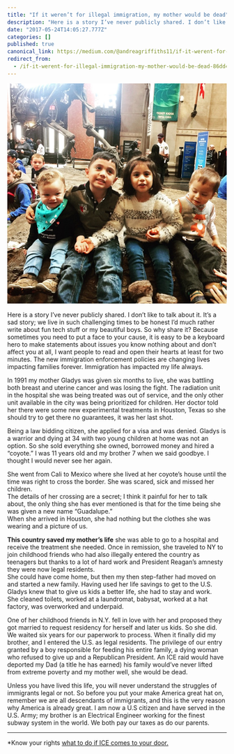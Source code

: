 ```yaml
---
title: "If it weren’t for illegal immigration, my mother would be dead"
description: "Here is a story I’ve never publicly shared. I don’t like to talk about it. It’s a sad story; we live in such challenging times to be honest…"
date: "2017-05-24T14:05:27.777Z"
categories: []
published: true
canonical_link: https://medium.com/@andreagriffiths11/if-it-werent-for-illegal-immigration-my-mother-would-be-dead-86dd498995a1
redirect_from:
  - /if-it-werent-for-illegal-immigration-my-mother-would-be-dead-86dd498995a1
---
```


![First generation Americans ( mine and my brother’s babies)](./asset-1.jpeg)

Here is a story I’ve never publicly shared. I don’t like to talk about it. It’s a sad story; we live in such challenging times to be honest I’d much rather write about fun tech stuff or my beautiful boys. So why share it? Because sometimes you need to put a face to your cause, it is easy to be a keyboard hero to make statements about issues you know nothing about and don’t affect you at all, I want people to read and open their hearts at least for two minutes. The new immigration enforcement policies are changing lives impacting families forever. Immigration has impacted my life always.

In 1991 my mother Gladys was given six months to live, she was battling both breast and uterine cancer and was losing the fight. The radiation unit in the hospital she was being treated was out of service, and the only other unit available in the city was being prioritized for children. Her doctor told her there were some new experimental treatments in Houston, Texas so she should try to get there no guarantees, it was her last shot.

Being a law bidding citizen, she applied for a visa and was denied. Gladys is a warrior and dying at 34 with two young children at home was not an option. So she sold everything she owned, borrowed money and hired a “coyote.” I was 11 years old and my brother 7 when we said goodbye. I thought I would never see her again.

She went from Cali to Mexico where she lived at her coyote’s house until the time was right to cross the border. She was scared, sick and missed her children.   
The details of her crossing are a secret; I think it painful for her to talk about, the only thing she has ever mentioned is that for the time being she was given a new name “Guadalupe.”  
When she arrived in Houston, she had nothing but the clothes she was wearing and a picture of us.

**This country saved my mother’s life** she was able to go to a hospital and receive the treatment she needed. Once in remission, she traveled to NY to join childhood friends who had also illegally entered the country as teenagers but thanks to a lot of hard work and President Reagan’s amnesty they were now legal residents.  
She could have come home, but then my then step-father had moved on and started a new family. Having used her life savings to get to the U.S. Gladys knew that to give us kids a better life, she had to stay and work.  
She cleaned toilets, worked at a laundromat, babysat, worked at a hat factory, was overworked and underpaid.

One of her childhood friends in N.Y. fell in love with her and proposed they got married to request residency for herself and later us kids. So she did. We waited six years for our paperwork to process. When it finally did my brother, and I entered the U.S. as legal residents. The privilege of our entry granted by a boy responsible for feeding his entire family, a dying woman who refused to give up and a Republican President. An ICE raid would have deported my Dad (a title he has earned) his family would’ve never lifted from extreme poverty and my mother well, she would be dead.

Unless you have lived this life, you will never understand the struggles of immigrants legal or not. So before you put your make America great hat on, remember we are all descendants of immigrants, and this is the very reason why America is already great. I am now a U.S citizen and have served in the U.S. Army; my brother is an Electrical Engineer working for the finest subway system in the world. We both pay our taxes as do our parents.

---

\*Know your rights [what to do if ICE comes to your door.](https://unitedwedream.org/blog/ice-comes-door/)
